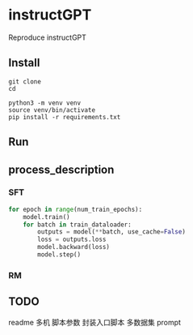 # instructGPT
Reproduce instructGPT

## Install
```
git clone 
cd

python3 -m venv venv
source venv/bin/activate
pip install -r requirements.txt
```

## Run

## process_description
### SFT
```python
for epoch in range(num_train_epochs):
    model.train()
    for batch in train_dataloader:
        outputs = model(**batch, use_cache=False)
        loss = outputs.loss
        model.backward(loss)
        model.step()
```

### RM

## TODO
readme
多机
脚本参数
封装入口脚本
多数据集
prompt
